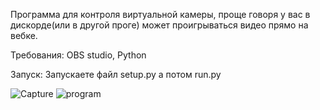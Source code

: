 Программа для контроля виртуальной камеры, проще говоря у вас в дискорде(или в другой проге) может проигрываться видео прямо на вебке.


Требования: OBS studio, Python

Запуск:
Запускаете файл setup.py а потом run.py


![Capture](https://user-images.githubusercontent.com/58048618/143689717-7d9de201-e5d3-420e-a3eb-501deaecb0bc.PNG)
![program](https://user-images.githubusercontent.com/58048618/143689718-baa24932-c610-4ad9-8bca-c458e0183247.PNG)
